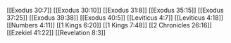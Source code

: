 [[Exodus 30:7]]
[[Exodus 30:10]]
[[Exodus 31:8]]
[[Exodus 35:15]]
[[Exodus 37:25]]
[[Exodus 39:38]]
[[Exodus 40:5]]
[[Leviticus 4:7]]
[[Leviticus 4:18]]
[[Numbers 4:11]]
[[1 Kings 6:20]]
[[1 Kings 7:48]]
[[2 Chronicles 26:16]]
[[Ezekiel 41:22]]
[[Revelation 8:3]]
